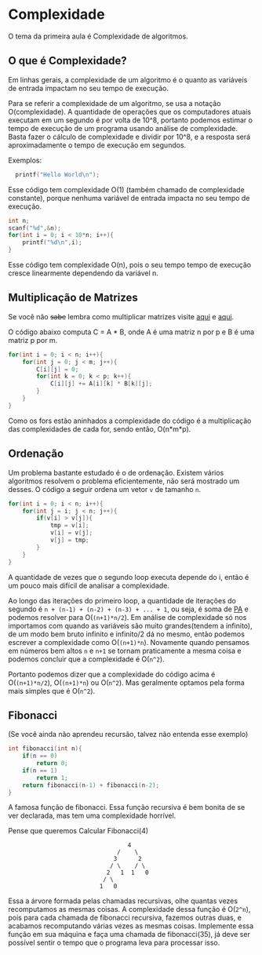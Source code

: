 Complexidade
============

O tema da primeira aula é Complexidade de algoritmos.

O que é Complexidade?
---------------------

Em linhas gerais, a complexidade de um algoritmo é o quanto as variáveis de entrada impactam no seu tempo de execução.

Para se referir a complexidade de um algoritmo, se usa a notação O(complexidade). A quantidade de operações que os computadores atuais executam em um segundo é por volta de 10^8, portanto podemos estimar o tempo de execução de um programa usando análise de complexidade. Basta fazer o cálculo de complexidade e dividir por 10^8, e a resposta será aproximadamente o tempo de execução em segundos.


Exemplos:


```cpp
  printf("Hello World\n");
```

Esse código tem complexidade O(1) (também chamado de complexidade constante), porque nenhuma variável de entrada impacta no seu tempo de execução.

```cpp
int n;
scanf("%d",&n);
for(int i = 0; i < 10*n; i++){
    printf("%d\n",i);
}
```


Esse código tem complexidade O(n), pois o seu tempo tempo de execução cresce linearmente dependendo da variável n.


Multiplicação de Matrizes
---------------------
Se você não ~~sabe~~ lembra como multiplicar matrizes visite [aqui](http://www.somatematica.com.br/emedio/matrizes/matrizes4.php) e [aqui](https://www.youtube.com/watch?v=4cgHNvfMICg).

O código abaixo computa C = A * B, onde A é uma matriz n por p e B é uma matriz p por m.

```cpp
for(int i = 0; i < n; i++){
    for(int j = 0; j < m; j++){
        C[i][j] = 0;
        for(int k = 0; k < p; k++){
            C[i][j] += A[i][k] * B[k][j];
        }
    }
}
```
Como os fors estão aninhados a complexidade do código é a multiplicação das complexidades de cada for, sendo então, O(n\*m\*p).

Ordenação
---------------------
Um problema bastante estudado é o de ordenação. Existem vários algoritmos resolvem o problema eficientemente, não será mostrado um desses. O código a seguir ordena um vetor ```v``` de tamanho ```n```.

```cpp
for(int i = 0; i < n; i++){
    for(int j = i; j < n; j++){
        if(v[i] > v[j]){
            tmp = v[i];
            v[i] = v[j];
            v[j] = tmp;
        }
    }
}
```
A quantidade de vezes que o segundo loop executa depende do i, então é um pouco mais difícil de analisar a complexidade.

Ao longo das iterações do primeiro loop, a quantidade de iterações do segundo é ```n + (n-1) + (n-2) + (n-3) + ... + 1```, ou seja, é soma de [PA](https://educacao.uol.com.br/disciplinas/matematica/progressao-artimetica-pa-formula-da-soma-e-do-termo-geral.htm) e podemos resolver para O(```(n+1)*n/2```). Em análise de complexidade só nos importamos com quando as variáveis são muito grandes(tendem a infinito), de um modo bem bruto infinito e infinito/2 dá no mesmo, então podemos escrever a complexidade como O(```(n+1)*n```). Novamente quando pensamos em números bem altos ```n``` e ```n+1``` se tornam praticamente a mesma coisa e podemos concluir que a complexidade é O(```n^2```).

Portanto podemos dizer que a complexidade do código acima é O(```(n+1)*n/2```), O(```(n+1)*n```) ou O(```n^2```). Mas geralmente optamos pela forma mais simples que é O(```n^2```).


Fibonacci
---------
(Se você ainda não aprendeu recursão, talvez não entenda esse exemplo)
```cpp
int fibonacci(int n){
    if(n == 0)
        return 0;
    if(n == 1)
        return 1;
    return fibonacci(n-1) + fibonacci(n-2);
}
```

A famosa função de fibonacci. Essa função recursiva é bem bonita de se ver declarada, mas tem uma complexidade horrível.

Pense que queremos Calcular Fibonacci(4)

                               
                                      4   
                                   /    \
                                  3      2
                                 / \    / \
                                2   1  1   0 
                               / \
                              1   0
                              
Essa a árvore formada pelas chamadas recursivas, olhe quantas vezes recomputamos as mesmas coisas. A complexidade dessa função é O(```2^n```), pois para cada chamada de fibonacci recursiva, fazemos outras duas, e acabamos recomputando várias vezes as mesmas coisas. Implemente essa função em sua máquina e faça uma chamada de fibonacci(35), já deve ser possível sentir o tempo que o programa leva para processar isso. 
